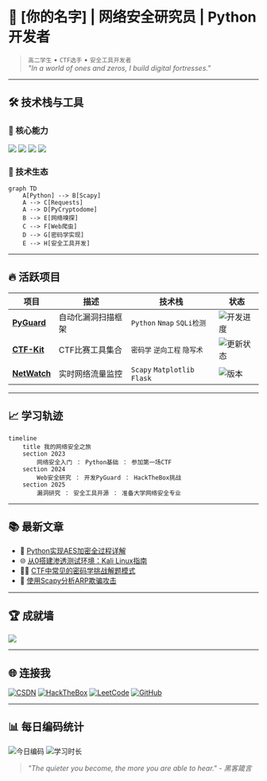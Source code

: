 
# 🚀 [你的名字] | 网络安全研究员 | Python开发者

> `高二学生` • `CTF选手` • `安全工具开发者`  
> *"In a world of ones and zeros, I build digital fortresses."*

---

## 🛠️ 技术栈与工具

### 🔌 核心能力
![](https://img.shields.io/badge/Python-3776AB?style=for-the-badge&logo=python&logoColor=white)
![](https://img.shields.io/badge/Cyber_Security-228B22?style=for-the-badge&logo=shield-lock&logoColor=white)
![](https://img.shields.io/badge/Penetration_Testing-FF6A00?style=for-the-badge&logo=target&logoColor=white)
![](https://img.shields.io/badge/Network_Analysis-00599C?style=for-the-badge&logo=wireshark&logoColor=white)

### 🧩 技术生态
```mermaid
graph TD
    A[Python] --> B[Scapy]
    A --> C[Requests]
    A --> D[PyCryptodome]
    B --> E[网络嗅探]
    C --> F[Web爬虫]
    D --> G[密码学实现]
    E --> H[安全工具开发]
```
---

## 🔥 活跃项目

| 项目 | 描述 | 技术栈 | 状态 |
|------|------|--------|------|
| [**PyGuard**](https://github.com/yourname) | 自动化漏洞扫描框架 | `Python` `Nmap` `SQLi检测` | ![开发进度](https://geps.dev/progress/75) |
| [**CTF-Kit**](https://github.com/yourname) | CTF比赛工具集合 | `密码学` `逆向工程` `隐写术` | ![更新状态](https://img.shields.io/badge/持续更新-brightgreen) |
| [**NetWatch**](https://github.com/yourname) | 实时网络流量监控 | `Scapy` `Matplotlib` `Flask` | ![版本](https://img.shields.io/badge/v1.2.0-blue) |

---

## 📈 学习轨迹

```mermaid
timeline
    title 我的网络安全之旅
    section 2023
        网络安全入门 ： Python基础 ： 参加第一场CTF
    section 2024
        Web安全研究 ： 开发PyGuard ： HackTheBox挑战
    section 2025
        漏洞研究 ： 安全工具开源 ： 准备大学网络安全专业
```

---

## 📚 最新文章

- 🔐 [Python实现AES加密全过程详解](https://yourblog.com/aes-in-python)
- 🌐 [从0搭建渗透测试环境：Kali Linux指南](https://yourblog.com/kali-setup)
- 🕵️‍♂️ [CTF中常见的密码学挑战解题模式](https://yourblog.com/ctf-crypto)
- 🧩 [使用Scapy分析ARP欺骗攻击](https://yourblog.com/arp-spoofing)

---

## 🏆 成就墙

![](https://github-profile-trophy.vercel.app/?username=YUHang-Y&theme=onedark&column=4&margin-w=15&margin-h=15&title=MultiLanguage,Commit,PullRequest,Repositories)

---

## 🌐 连接我

[![CSDN](https://img.shields.io/badge/CSDN-技术博客-FF0000?style=flat&logo=c&logoColor=white)](https://blog.csdn.net/2301_82206160?type=blog)
[![HackTheBox](https://img.shields.io/badge/HackTheBox-挑战平台-9FEF00?style=flat&logo=hackthebox&logoColor=black)](https://app.hackthebox.com/profile/你的ID)
[![LeetCode](https://img.shields.io/badge/LeetCode-算法训练-FFA116?style=flat&logo=leetcode&logoColor=black)](https://leetcode.com/你的ID)
[![GitHub](https://img.shields.io/badge/GitHub-代码仓库-181717?style=flat&logo=github&logoColor=white)](https://github.com/YUHang-Y)

---

## 📊 每日编码统计

![今日编码](https://img.shields.io/badge/dynamic/json?label=今日代码行数&query=$.data&url=https://api.codetracker.xyz/user/你的ID&color=blueviolet)
![学习时长](https://img.shields.io/badge/本周学习-15h%2045m-blue)

> *"The quieter you become, the more you are able to hear." - 黑客箴言*

